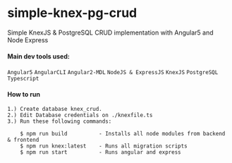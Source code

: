 # simple-knex-pg-crud
Simple KnexJS & PostgreSQL CRUD implementation with Angular5 and Node Express


#### Main dev tools used:
`Angular5` `AngularCLI` `Angular2-MDL` `NodeJS & ExpressJS` `KnexJS` `PostgreSQL` `Typescript`

#### How to run
```
1.) Create database knex_crud.
2.) Edit Database credentials on ./knexfile.ts
3.) Run these following commands:

    $ npm run build          - Installs all node modules from backend & frontend
    $ npm run knex:latest    - Runs all migration scripts
    $ npm run start          - Runs angular and express

```